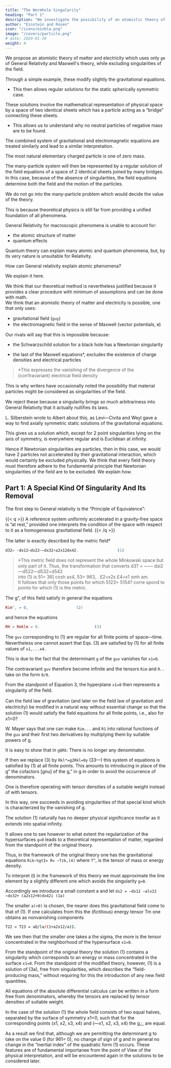 ```yaml
---
title: "The Wormhole Singularity"
heading: "Part 1"
description: "We investigate the possibility of an atomistic theory of matter and electricity which, while excluding singularities of the ﬁeld, uses only General Relativity and Maxwell's theory"
author: "Einstein and Rosen"
icon: "/icons/einbla.png"
image: "/covers/particle.png"
# date: 2020-01-30
weight: 4
---
```



<!-- JULY     1,1935 -->

<!-- Institute for Advanced Study, Princeton
(Received May 8, 1935) -->

We propose <!--  investigate the possibility of --> an atomistic theory of matter and electricity which uses only `gm` of General Relativity and Maxwell's theory, while excluding singularities of the ﬁeld. 

Through a simple example, these modify slightly the gravitational equations. 
- This then allows regular solutions for the static spherically symmetric case. 

These solutions involve the mathematical representation of physical space by a space of two identical sheets which has a particle acting as a “bridge” connecting these sheets. 
- This allows us to understand why no neutral particles of negative mass are to be found. 

The combined system of gravitational and electromagnetic equations are treated similarly and lead to a similar interpretation. 

The most natural elementary charged particle is one of zero mass. 

The many-particle system will then be represented by a regular solution of the ﬁeld equations of a space of 2 identical sheets joined by many bridges. In this case, because of the absence of singularities, the ﬁeld equations determine both the ﬁeld and the motion of the particles.

We do not go into the many-particle problem which would decide the value of the theory.

This is because theoretical physics is still far from  providing a uniﬁed foundation of all phenomena. 

General Relativity for macroscopic phenomena is unable to account for:
- the atomic structure of matter
- quantum effects

Quantum theory can explain many atomic and quantum phenomena, but, by its very nature is unsuitable for Relativity. 

How can General relativity explain atomic phenomena? 

We explain it here. 

<!-- It is to such a possibility that we wish to call attention in the present paper in spite of the fact that we are not yet able to decide whether this theory can account for quantum phenomena.   -->

We think that our theoretical method is nevertheless justiﬁed because it provides a clear procedure with minimum of assumptions and can be done with math. <!-- , the carrying out of which has no other difﬁculties to overcome than those of a mathematical nature. -->                                        
We think that an atomistic theory of matter and electricity is possible, one that only uses: 
- gravitational ﬁeld (`guy`)
- the electromagnetic ﬁeld in the sense of Maxwell (vector potentials, `W`) 

<!--  conceivable which, while excluding singularities in the ﬁeld, makes use of no other ﬁeld variables than those of the  and those of 
 ?                                                            -->

Our rivals will say that this is impossible because:
- the Schwarzschild solution for a black hole <!-- the spherically symmetric static gravitational ﬁeld --> has a Newtonian singularity
<!--   and Reissner’s extension of this solution to the case when 'an electrostatic ﬁeld is also present each have a singularity.  -->
- the last of the Maxwell equations*, excludes the existence of charge densities and electrical particles


> *This expresses the vanishing of the divergence of the (con‘travariant) electrical ﬁeld density


This is why writers have occasionally noted the possibility that material particles might be considered as singularities of the ﬁeld. 

<!-- This point of View, however, we cannot accept at all. -->


We reject these because a singularity brings so much arbitrariness into General Relativity that it actually nulliﬁes its laws.

<!-- A pretty conﬁrmation of this was imparted in a letter to one of the authors by  -->

L. Silberstein wrote to Albert about this, as Levi—Civita and Weyl gave a way to find axially symmetric static solutions of the gravitational equations.

This gives us a solution which, except for 2 point singularities lying on the axis of symmetry, is everywhere regular and is Euclidean at inﬁnity.

Hence if Newtonian singularities are particles, then in this case, we would have 2 particles not accelerated by their gravitational interaction, which would certainly be excluded physically. We think that every ﬁeld theory must therefore adhere to the fundamental principle that Newtonian singularities of the ﬁeld are to be excluded. We explain how.

<!-- We answer yes, this can be done in a natural way. -->
                                                 

## Part 1:  A Special Kind Of Singularity And Its Removal                                   

The ﬁrst step to General relativity is the “Principle of Equivalence”:

{{< q >}}
A reference system uniformly accelerated in a gravity-free space is ”at rest,” provided one interprets the condition of the space with respect to it as a homogeneous gravitational ﬁeld. 
{{< /q >}}


The latter is exactly described by the metric ﬁeld*                      
 
```elixir                                                               
d32= ~dx12—dx22~—dx32+a2x12dx42.                 (1)
```


> *This metric ﬁeld does not represent the whole Minkowski space but only part of it. Thus, the transformation that converts d3? = —— dsi2—d522—d532+d542                   
into (1) is  51= 36] cosh ax4,    53= 963, .
            £2=x2s              £4=x1 smh am.                 
It follows that only those points for which 5123= 5154? corre spond to points for which (1) is the metric.                    


The g“, of this ﬁeld satisfy in general the equations           

```elixir
Rim", = O,                     (2)   
```

and hence the equations                                         

```elixir
RH = Rmklm = 0.                        (3)   
```

The `guv` corresponding to (1) are regular for all ﬁnite points of space—time. Nevertheless one cannot assert that Eqs. (3) are satisﬁed by (1) for all ﬁnite values of `x1,...x4.`

This is due to the fact that the determinant `g` of the `guv` vanishes for `x1=0`. 

The contravariant `guv` therefore become inﬁnite and the tensors `Rim` and `R..` take on the form `0/0`. 

From the standpoint of Equation 3, the hyperplane `x1=0` then represents a singularity of the ﬁeld.  
   
Can the ﬁeld law of gravitation (and later on the ﬁeld law of gravitation and electricity) be modiﬁed in a natural way without essential change so that the solution (1) would satisfy the ﬁeld equations for all ﬁnite points, i.e., also for x1=0? 

W. Mayer says that one can make `Rim...` and `R1` into rational functions of the `guv` and their ﬁrst two derivatives by multiplying them by suitable powers of g. 

It is easy to show that in `gQRk`: There is no longer any denominator. 

If then we replace (3) by `Rkl*=g2Rkl=0y` (33—) this system of equations is satisﬁed by (1) at all ﬁnite points. This amounts to introducing in place of the g” the cofactors [gnu] of the g,” in g in order to avoid the occurrence of denominators. 


One is therefore operating with tensor densities of a suitable weight instead of with tensors. 

In this way, one succeeds in avoiding singularities of that special kind which is characterized by the vanishing of g. 

The solution (1) naturally has no deeper physical signiﬁcance insofar as it extends into spatial inﬁnity. 

It allows one to see however to what extent the regularization of the hypersurfaces `g=0` leads to a theoretical representation of matter, regarded from the standpoint of the original theory.

Thus, in the framework of the original theory one has the gravitational equations `Rik—%gtI= R= —Tzk,(4)` where `T“`, is the tensor of mass or energy density. 

To interpret (l) in the framework of this theory we must approximate the line element by a slightly different one which avoids the singularity `g=0`. 

Accordingly we introduce a small constant a and let `ds2 = —dx12 —alx22 ~dx32+ (a2x12+0)dx42i (1a)`

The smaller `a(>0)` is chosen, the nearer does this gravitational ﬁeld come to that of (1). If one calculates from this the (ﬁctitious) energy tensor Tm one obtains as nonvanishing components


```bash
T22 = T23 = aQ/la/(1+a2x12/a)2.
```

We see then that the smaller one takes a the sigma, the more is the tensor concentrated in the neighborhood of the hypersurface `x1=0`. 

From the standpoint of the original theory the solution (1) contains a singularity which corresponds to an energy or mass concentrated in the surface `x1=0`. From the standpoint of the modiﬁed theory, however, (1) is a solution of (3a), free from singularities, which describes the “ﬁeld-producing mass,” without requiring for this the introduction of any new ﬁeld quantities.


All equations of the absolute differential calculus can be written in a form free from denominators, whereby the tensors are replaced by tensor densities of suitable weight.                  

In the case of the solution (1) the whole ﬁeld consists of two equal halves, separated by the surface of symmetry x1=0, such that for the corresponding points (x1, x2, x3, x4) and (—x1, x2, x3, x4) the g,;, are equal. 

As a result we ﬁnd that, although we are permitting the determinant g to take on the value 0 (for 961= 0), no change of sign of g and in general no change in the “inertial index” of the quadratic form (1) occurs. These features are of fundamental importanee from the point of View of the physical interpretation, and will be encountered again in the solutions to be considered later.                
                        
